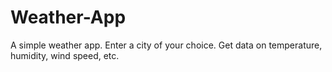 # Weather-App
A simple weather app.
Enter a city of your choice. Get data on temperature, humidity, wind speed, etc.
